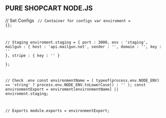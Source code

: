 ## PURE SHOPCART NODE.JS

// Set Configs
<code>
// Container for configs
var enviroment = {};

//  Staging
enviroment.staging = {
    port    :  3000,
    env     : 'staging',
    mailgun : {
      host        : 'api.mailgun.net',
      sender      : '',
      domain      : '',
      key         : ''
    },
    stripe : {
      key         : ''
    }    
};

// Check .env
const environmentName = ( typeof(process.env.NODE_ENV) == 'string' ? process.env.NODE_ENV.toLowerCase() : '' );
const environmentExport =  enviroment[environmentName] || enviroment.staging;

// Exports
module.exports = environmentExport;
</code>
